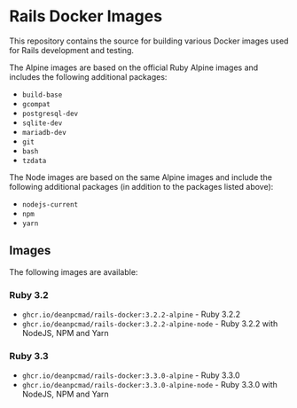 # Rails Docker Images

This repository contains the source for building various Docker images used
for Rails development and testing.

The Alpine images are based on the official Ruby Alpine images and includes
the following additional packages:

- `build-base`
- `gcompat`
- `postgresql-dev`
- `sqlite-dev`
- `mariadb-dev`
- `git`
- `bash`
- `tzdata`

The Node images are based on the same Alpine images and include the following
additional packages (in addition to the packages listed above):

- `nodejs-current`
- `npm`
- `yarn`

## Images

The following images are available:

### Ruby 3.2

- `ghcr.io/deanpcmad/rails-docker:3.2.2-alpine` - Ruby 3.2.2
- `ghcr.io/deanpcmad/rails-docker:3.2.2-alpine-node` - Ruby 3.2.2 with NodeJS, NPM and Yarn

### Ruby 3.3

- `ghcr.io/deanpcmad/rails-docker:3.3.0-alpine` - Ruby 3.3.0
- `ghcr.io/deanpcmad/rails-docker:3.3.0-alpine-node` - Ruby 3.3.0 with NodeJS, NPM and Yarn
